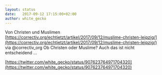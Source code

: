 ```yaml
---
layout: status
date:   2017-09-12 17:15:00+02:00
author: white_gecko
---
```


Von Christen und Muslimen [https://correctiv.org/echtjetzt/artikel/2017/09/12/muslime-christen-leipzig/](https://correctiv.org/echtjetzt/artikel/2017/09/12/muslime-christen-leipzig/) via @correctiv_org Ob Christen oder Muslime? Auch das ist nicht entscheidend …

[https://twitter.com/white_gecko/status/907623764971704320](https://twitter.com/white_gecko/status/907623764971704320)
